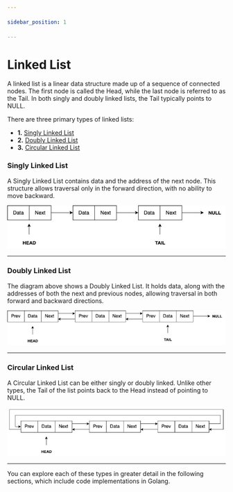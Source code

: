 ```yaml
---

sidebar_position: 1

---
```


# Linked List

A linked list is a linear data structure made up of a sequence of connected nodes. The first node is called the Head, while the last node is referred to as the Tail. In both singly and doubly linked lists, the Tail typically points to NULL.

There are three primary types of linked lists:

- **1.** [Singly Linked List](singly-linked-list.md)
- **2.** [Doubly Linked List](doubly-linked-list.md)
- **3.** [Circular Linked List](circular-linked-list.md)

### Singly Linked List

A Singly Linked List contains data and the address of the next node. This structure allows traversal only in the forward direction, with no ability to move backward.

![Singly linked list](../../img/singly-linked-list.jpg)

---------

### Doubly Linked List

The diagram above shows a Doubly Linked List. It holds data, along with the addresses of both the next and previous nodes, allowing traversal in both forward and backward directions.

![Doubly linked list](../../img/doubly-linked-list.jpg)

---------

### Circular Linked List

A Circular Linked List can be either singly or doubly linked. Unlike other types, the Tail of the list points back to the Head instead of pointing to NULL.

![Circular linked list](../../img/circular-linked-list.jpg)

---

You can explore each of these types in greater detail in the following sections, which include code implementations in Golang.

